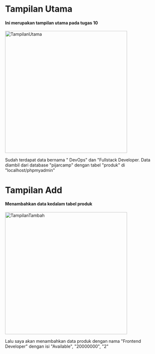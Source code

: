 <h1>Tampilan Utama</h1>
<h4>Ini merupakan tampilan utama pada tugas 10</h4>
<img src="Image/Screensshot (50).png" width="400" align="center" alt="TampilanUtama">
<p>Sudah terdapat data bernama " DevOps" dan "Fullstack Developer. Data diambil dari database "pijarcamp" dengan tabel "produk" di "localhost/phpmyadmin"</p>

<h1>Tampilan Add</h1>
<h4>Menambahkan data kedalam tabel produk</h4>
<img src="Image/Screensshot (51).png" width="400" align="center" alt="TampilanTambah">
<p>Lalu saya akan menambahkan data produk dengan nama "Frontend Developer" dengan isi "Available", "20000000", "2"</p>